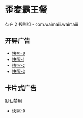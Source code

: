 # 歪麦霸王餐

存在 2 规则组 - [com.waimaiii.waimaiii](/src/apps/com.waimaiii.waimaiii.ts)

## 开屏广告

- [快照-0](https://i.gkd.li/import/13346166)
- [快照-1](https://i.gkd.li/import/13346451)
- [快照-2](https://i.gkd.li/import/13694837)
- [快照-3](https://i.gkd.li/import/13930573)

## 卡片式广告

默认禁用

- [快照-0](https://i.gkd.li/import/13346187)
